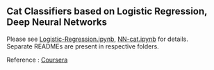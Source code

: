 ## Cat Classifiers based on Logistic Regression, Deep Neural Networks

Please see <a href="./Logistic-Regression/Logistic-Regression.ipynb">Logistic-Regression.ipynb</a>, <a href="./Neural-Network/NN-cat.ipynb">NN-cat.ipynb</a> for details.<br>
Separate READMEs are present in respective folders.

Reference : <a href="https://www.coursera.org/learn/neural-networks-deep-learning">Coursera</a>